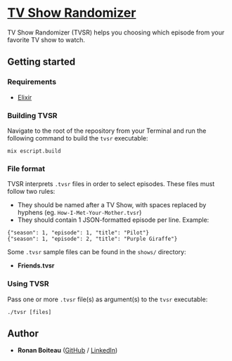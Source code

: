 # [TV Show Randomizer]

TV Show Randomizer (TVSR) helps you choosing which episode from your favorite TV show to watch.

## Getting started

### Requirements

 - [Elixir]

### Building TVSR

Navigate to the root of the repository from your Terminal and run the following command to build the `tvsr` executable:

```
mix escript.build
```

### File format

TVSR interprets `.tvsr` files in order to select episodes. These files must follow two rules:

 - They should be named after a TV Show, with spaces replaced by hyphens (eg. `How-I-Met-Your-Mother.tvsr`)
 - They should contain 1 JSON-formatted episode per line. Example:

```
{"season": 1, "episode": 1, "title": "Pilot"}
{"season": 1, "episode": 2, "title": "Purple Giraffe"}
```

Some `.tvsr` sample files can be found in the `shows/` directory:

 - **Friends.tvsr**

### Using TVSR

Pass one or more `.tvsr` file(s) as argument(s) to the `tvsr` executable:
```
./tvsr [files]
```

## Author

 - **Ronan Boiteau** ([GitHub](https://github.com/ronanboiteau) / [LinkedIn](https://www.linkedin.com/in/ronanboiteau/))

<!-- Links -->
[Elixir]: https://elixir-lang.org/install.html
[TV Show Randomizer]: https://github.com/ronanboiteau/TV-Show-Ramdomizer
